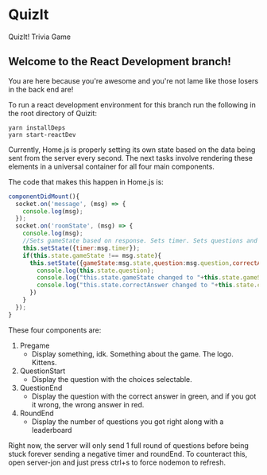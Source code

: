 # QuizIt
QuizIt! Trivia Game

## Welcome to the React Development branch!

You are here because you're awesome and you're not lame like those losers in the back end are!

To run a react development environment for this branch run the following in the root directory of Quizit:
```
yarn installDeps
yarn start-reactDev
```

Currently, Home.js is properly setting its own state based on the data being sent from the server every second. The next tasks involve rendering these elements in a universal container for all four main components.

The code that makes this happen in Home.js is:
``` Javascript
componentDidMount(){
  socket.on('message', (msg) => {
    console.log(msg);
  });
  socket.on('roomState', (msg) => {
    console.log(msg);
    //Sets gameState based on response. Sets timer. Sets questions and correctAnswer when applicable.
    this.setState({timer:msg.timer});
    if(this.state.gameState !== msg.state){
      this.setState({gameState:msg.state,question:msg.question,correctAnswer:msg.question.correct_answer}, ()=>{
        console.log(this.state.question);
        console.log("this.state.gameState changed to "+this.state.gameState);
        console.log("this.state.correctAnswer changed to "+this.state.correctAnswer);
      })
    }
  });
}
```

These four components are:

1. Pregame
	* Display something, idk. Something about the game. The logo. Kittens.
2. QuestionStart
	* Display the question with the choices selectable.
3. QuestionEnd
	* Display the question with the correct answer in green, and if you got it wrong, the wrong answer in red.
4. RoundEnd
	* Display the number of questions you got right along with a leaderboard

Right now, the server will only send 1 full round of questions before being stuck forever sending a negative timer and roundEnd. To counteract this, open server-jon and just press ctrl+s to force nodemon to refresh.